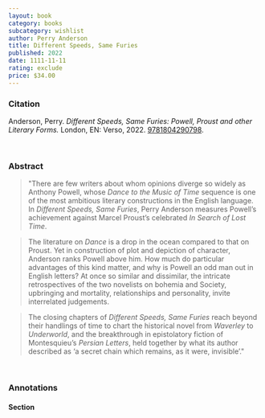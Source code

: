 ```yaml
---
layout: book
category: books
subcategory: wishlist
author: Perry Anderson
title: Different Speeds, Same Furies
published: 2022
date: 1111-11-11
rating: exclude
price: $34.00
---
```


### Citation

Anderson, Perry. *Different Speeds, Same Furies: Powell, Proust and other Literary Forms.* London, EN: Verso, 2022. [9781804290798](https://www.versobooks.com/en-ca/products/3028-different-speeds-same-furies).

<br>

### Abstract

> "There are few writers about whom opinions diverge so widely as Anthony Powell, whose *Dance to the Music of Time* sequence is one of the most ambitious literary constructions in the English language. In *Different Speeds, Same Furies*, Perry Anderson measures Powell’s achievement against Marcel Proust’s celebrated *In Search of Lost Time*.

> The literature on *Dance* is a drop in the ocean compared to that on Proust. Yet in construction of plot and depiction of character, Anderson ranks Powell above him. How much do particular advantages of this kind matter, and why is Powell an odd man out in English letters? At once so similar and dissimilar, the intricate retrospectives of the two novelists on bohemia and Society, upbringing and mortality, relationships and personality, invite interrelated judgements.

> The closing chapters of *Different Speeds, Same Furies* reach beyond their handlings of time to chart the historical novel from *Waverley* to *Underworld*, and the breakthrough in epistolatory fiction of Montesquieu’s *Persian Letters*, held together by what its author described as ‘a secret chain which remains, as it were, invisible’."

<br>

### Annotations

#### Section

<br>
